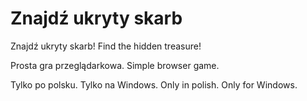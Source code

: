 # Znajdź ukryty skarb
Znajdź ukryty skarb!
Find the hidden treasure!

Prosta gra przeglądarkowa.
Simple browser game.

Tylko po polsku. Tylko na Windows.
Only in polish. Only for Windows.
